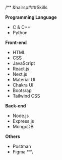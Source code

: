 /**
&hairsp###Skills

**Programming Language**
* C & C++
* Python

**Front-end**
* HTML
* CSS
* JavaScript
* React.js
* Next.js
* Material UI
* Chakra UI
* Bootsrap
* Tailwind CSS

**Back-end**
* Node.js
* Express.js
* MongoDB

**Others**
* Postman
* Figma
**\